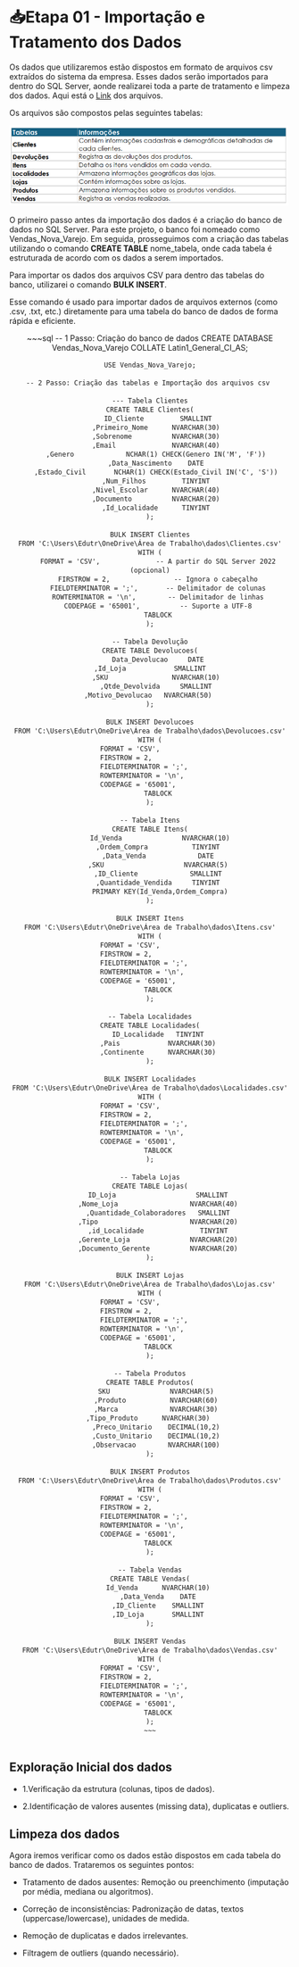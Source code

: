 <h1>📥Etapa 01 - Importação e Tratamento dos Dados</h1> 

Os dados que utilizaremos estão dispostos em formato de arquivos csv extraídos do sistema da empresa. Esses dados serão importados para dentro do SQL Server, aonde realizarei toda a parte de tratamento e limpeza dos dados. Aqui está o <a href="https://github.com/DuduTrindade/Portifolio/tree/main/Projetos/Projeto%2001%20-%20An%C3%A1lise%20de%20Vendas/Etapa%2001%20Importa%C3%A7%C3%A3o%20e%20Tratamento%20dos%20Dados/dados">Link</a> dos arquivos.

Os arquivos são compostos pelas seguintes tabelas:

<div align="center" style="display: inline-block;">
	<img  width="500" src="https://github.com/DuduTrindade/Portifolio/blob/main/Projetos/Projeto%2001%20-%20An%C3%A1lise%20de%20Vendas/Etapa%2001%20Importa%C3%A7%C3%A3o%20e%20Tratamento%20dos%20Dados/img/tb.png">
</div>



O primeiro passo antes da importação dos dados é a criação do banco de dados no SQL Server. Para este projeto, o banco foi nomeado como Vendas_Nova_Varejo. Em seguida, prosseguimos com a criação das tabelas utilizando o comando **CREATE TABLE** nome_tabela, onde cada tabela é estruturada de acordo com os dados a serem importados.

Para importar os dados dos arquivos CSV para dentro das tabelas do banco, utilizarei o comando **BULK INSERT**.

Esse comando é usado para importar dados de arquivos externos (como .csv, .txt, etc.) diretamente para uma tabela do banco de dados de forma rápida e eficiente.

<div align="center" style="display: inline-block;">
	~~~sql
	-- 1 Passo: Criação do banco de dados
	CREATE DATABASE Vendas_Nova_Varejo COLLATE Latin1_General_CI_AS;

	USE Vendas_Nova_Varejo;

	-- 2 Passo: Criação das tabelas e Importação dos arquivos csv 

	--- Tabela Clientes
	CREATE TABLE Clientes(
	     ID_Cliente         SMALLINT 
	    ,Primeiro_Nome      NVARCHAR(30) 
	    ,Sobrenome          NVARCHAR(30) 
	    ,Email              NVARCHAR(40) 
	    ,Genero             NCHAR(1) CHECK(Genero IN('M', 'F')) 
	    ,Data_Nascimento    DATE 
	    ,Estado_Civil       NCHAR(1) CHECK(Estado_Civil IN('C', 'S')) 
	    ,Num_Filhos         TINYINT 
	    ,Nivel_Escolar      NVARCHAR(40) 
	    ,Documento          NVARCHAR(20) 
	    ,Id_Localidade      TINYINT 
	);

	BULK INSERT Clientes
	FROM 'C:\Users\Edutr\OneDrive\Área de Trabalho\dados\Clientes.csv'
	WITH (
	    FORMAT = 'CSV',              -- A partir do SQL Server 2022 (opcional)
	    FIRSTROW = 2,                -- Ignora o cabeçalho
	    FIELDTERMINATOR = ';',       -- Delimitador de colunas
	    ROWTERMINATOR = '\n',        -- Delimitador de linhas
	    CODEPAGE = '65001',          -- Suporte a UTF-8
	    TABLOCK
	);

	-- Tabela Devolução
	CREATE TABLE Devolucoes(
	     Data_Devolucao     DATE 
	    ,Id_Loja            SMALLINT    
	    ,SKU                NVARCHAR(10) 
	    ,Qtde_Devolvida     SMALLINT 
	    ,Motivo_Devolucao   NVARCHAR(50)     
	);

	BULK INSERT Devolucoes
	FROM 'C:\Users\Edutr\OneDrive\Área de Trabalho\dados\Devolucoes.csv'
	WITH (
	    FORMAT = 'CSV',              
	    FIRSTROW = 2,                
	    FIELDTERMINATOR = ';',       
	    ROWTERMINATOR = '\n',        
	    CODEPAGE = '65001',          
	    TABLOCK
	);

	-- Tabela Itens
	CREATE TABLE Itens(
	     Id_Venda               NVARCHAR(10)
	    ,Ordem_Compra           TINYINT
	    ,Data_Venda             DATE
	    ,SKU                    NVARCHAR(5)
	    ,ID_Cliente             SMALLINT
	    ,Quantidade_Vendida     TINYINT
	     PRIMARY KEY(Id_Venda,Ordem_Compra)
	);

	BULK INSERT Itens
	FROM 'C:\Users\Edutr\OneDrive\Área de Trabalho\dados\Itens.csv'
	WITH (
	    FORMAT = 'CSV',              
	    FIRSTROW = 2,                
	    FIELDTERMINATOR = ';',       
	    ROWTERMINATOR = '\n',        
	    CODEPAGE = '65001',          
	    TABLOCK
	);

	-- Tabela Localidades
	CREATE TABLE Localidades(
	     ID_Localidade   TINYINT 
	    ,Pais            NVARCHAR(30)
	    ,Continente      NVARCHAR(30)
	);

	BULK INSERT Localidades
	FROM 'C:\Users\Edutr\OneDrive\Área de Trabalho\dados\Localidades.csv'
	WITH (
	    FORMAT = 'CSV',              
	    FIRSTROW = 2,                
	    FIELDTERMINATOR = ';',       
	    ROWTERMINATOR = '\n',        
	    CODEPAGE = '65001',          
	    TABLOCK
	);

	-- Tabela Lojas
	CREATE TABLE Lojas(
	     ID_Loja                    SMALLINT 
	    ,Nome_Loja                  NVARCHAR(40)
	    ,Quantidade_Colaboradores   SMALLINT
	    ,Tipo                       NVARCHAR(20)
	    ,id_Localidade              TINYINT
	    ,Gerente_Loja               NVARCHAR(20)
	    ,Documento_Gerente          NVARCHAR(20)
	);

	BULK INSERT Lojas
	FROM 'C:\Users\Edutr\OneDrive\Área de Trabalho\dados\Lojas.csv'
	WITH (
	    FORMAT = 'CSV',              
	    FIRSTROW = 2,                
	    FIELDTERMINATOR = ';',       
	    ROWTERMINATOR = '\n',        
	    CODEPAGE = '65001',          
	    TABLOCK
	);

	-- Tabela Produtos
	CREATE TABLE Produtos(
	    SKU               NVARCHAR(5) 
	   ,Produto           NVARCHAR(60)
	   ,Marca             NVARCHAR(30)
	   ,Tipo_Produto      NVARCHAR(30)    
	   ,Preco_Unitario    DECIMAL(10,2)
	   ,Custo_Unitario    DECIMAL(10,2)
	   ,Observacao        NVARCHAR(100)
	);

	BULK INSERT Produtos
	FROM 'C:\Users\Edutr\OneDrive\Área de Trabalho\dados\Produtos.csv'
	WITH (
	    FORMAT = 'CSV',              
	    FIRSTROW = 2,                
	    FIELDTERMINATOR = ';',       
	    ROWTERMINATOR = '\n',        
	    CODEPAGE = '65001',          
	    TABLOCK
	);

	-- Tabela Vendas
	CREATE TABLE Vendas(
	     Id_Venda      NVARCHAR(10) 
	    ,Data_Venda    DATE
	    ,ID_Cliente    SMALLINT
	    ,ID_Loja       SMALLINT
	);

	BULK INSERT Vendas
	FROM 'C:\Users\Edutr\OneDrive\Área de Trabalho\dados\Vendas.csv'
	WITH (
	    FORMAT = 'CSV',              
	    FIRSTROW = 2,                
	    FIELDTERMINATOR = ';',       
	    ROWTERMINATOR = '\n',        
	    CODEPAGE = '65001',          
	    TABLOCK
	);
	~~~
</div>



## Exploração Inicial dos dados

- 1.Verificação da estrutura (colunas, tipos de dados).

- 2.Identificação de valores ausentes (missing data), duplicatas e outliers.

## Limpeza dos dados
Agora iremos verificar como os dados estão dispostos em cada tabela do banco de dados. Trataremos os seguintes pontos:


- Tratamento de dados ausentes: Remoção ou preenchimento (imputação por média, mediana ou algoritmos).

- Correção de inconsistências: Padronização de datas, textos (uppercase/lowercase), unidades de medida.

- Remoção de duplicatas e dados irrelevantes.

- Filtragem de outliers (quando necessário).